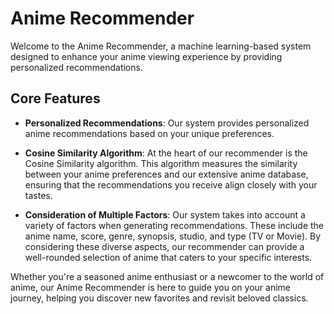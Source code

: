 # Anime Recommender

Welcome to the Anime Recommender, a machine learning-based system designed to enhance your anime viewing experience by providing personalized recommendations.

## Core Features

- **Personalized Recommendations**: Our system provides personalized anime recommendations based on your unique preferences.

- **Cosine Similarity Algorithm**: At the heart of our recommender is the Cosine Similarity algorithm. This algorithm measures the similarity between your anime preferences and our extensive anime database, ensuring that the recommendations you receive align closely with your tastes.

- **Consideration of Multiple Factors**: Our system takes into account a variety of factors when generating recommendations. These include the anime name, score, genre, synopsis, studio, and type (TV or Movie). By considering these diverse aspects, our recommender can provide a well-rounded selection of anime that caters to your specific interests.

Whether you're a seasoned anime enthusiast or a newcomer to the world of anime, our Anime Recommender is here to guide you on your anime journey, helping you discover new favorites and revisit beloved classics.
